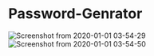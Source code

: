 # Password-Genrator

![Screenshot from 2020-01-01 03-54-29](https://github.com/Inscoding/Password-Genrator/assets/124165512/a0a6393c-0ac4-434d-97a4-d70d777803b3)
![Screenshot from 2020-01-01 03-54-50](https://github.com/Inscoding/Password-Genrator/assets/124165512/a2a9ddda-346b-4eeb-a2ab-f599007700ac)
